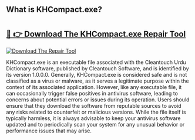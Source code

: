 ## What is KHCompact.exe? 

# <h2><a href="https://exedetect.com/download.php?KHCompact.exe">🔗 👉 Download The KHCompact.exe Repair Tool</a></h2>

[![Download The Repair Tool](https://exedetect.com/download-button.jpg)](https://exedetect.com/download.php?KHCompact.exe)

KHCompact.exe is an executable file associated with the Cleantouch Urdu Dictionary software, published by Cleantouch Software, and is identified by its version 1.0.0.0. Generally, KHCompact.exe is considered safe and is not classified as a virus or malware, as it serves a legitimate purpose within the context of its associated application. However, like any executable file, it can occasionally trigger false positives in antivirus software, leading to concerns about potential errors or issues during its operation. Users should ensure that they download the software from reputable sources to avoid any risks related to counterfeit or malicious versions. While the file itself is typically harmless, it is always advisable to keep your antivirus software updated and to periodically scan your system for any unusual behavior or performance issues that may arise.